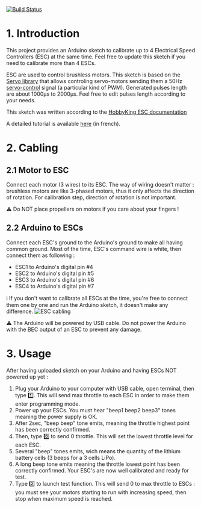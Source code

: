 [![Build Status](https://travis-ci.org/lobodol/ESC-calibration.svg?branch=master)](https://travis-ci.org/lobodol/ESC-calibration)

# 1. Introduction
This project provides an Arduino sketch to calibrate up to 4 Electrical Speed Controllers (ESC) at the same time. Feel free to update this sketch if you need to calibrate more than 4 ESCs.

ESC are used to control brushless motors.
This sketch is based on the [Servo library](https://www.arduino.cc/en/Reference/Servo) that allows controling servo-motors sending them a 50Hz [servo-control](https://en.wikipedia.org/wiki/Servo_control) signal (a particular kind of PWM).
Generated pulses length are about 1000µs to 2000µs. Feel free to edit pulses length according to your needs.

This sketch was written according to the [HobbyKing ESC documentation](https://www.firediy.fr/files/drone/HW-01-V4.pdf)

A detailed tutorial is available [here](https://www.firediy.fr/article/calibrer-ses-esc-avec-un-arduino-drone-ch-3) (in french).

# 2. Cabling
## 2.1 Motor to ESC
Connect each motor (3 wires) to its ESC. The way of wiring doesn't matter : brushless motors are like 3-phased motors, thus it only affects the direction of rotation. For calibration step, direction of rotation is not important.

:warning: Do NOT place propellers on motors if you care about your fingers !

## 2.2 Arduino to ESCs
Connect each ESC's ground to the Arduino's ground to make all having common ground.
Most of the time, ESC's command wire is white, then connect them as following : 
 - ESC1 to Arduino's digital pin #4
 - ESC2 to Arduino's digital pin #5
 - ESC3 to Arduino's digital pin #6 
 - ESC4 to Arduino's digital pin #7
    
:information_source: If you don't want to calibrate all ESCs at the time, you're free to connect them one by one and run the Arduino sketch, it doesn't make any difference.
![ESC cabling](https://www.firediy.fr/images/articles/drone-3/esc_calib.jpg)

:warning: The Arduino will be powered by USB cable. Do not power the Arduino with the BEC output of an ESC to prevent any damage.

# 3. Usage
After having uploaded sketch on your Arduino and having ESCs NOT powered up yet :

1. Plug your Arduino to your computer with USB cable, open terminal, then type :one:.
This will send max throttle to each ESC in order to make them enter programming mode.
2. Power up your ESCs. You must hear "beep1 beep2 beep3" tones meaning the power supply is OK.
3. After 2sec, "beep beep" tone emits, meaning the throttle highest point has been correctly confirmed.
4. Then, type :zero: to send 0 throttle. This will set the lowest throttle level for each ESC.
5. Several "beep" tones emits, wich means the quantity of the lithium battery cells (3 beeps for a 3 cells LiPo).
6. A long beep tone emits meaning the throttle lowest point has been correctly confirmed.
Your ESC's are now well calibrated and ready for test.
7. Type :two: to launch test function. This will send 0 to max throttle to ESCs : you must see your motors starting to run with increasing speed, then stop when maximum speed is reached.
